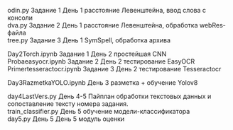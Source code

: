 odin.py Задание 1 День 1 расстояние Левенштейна, ввод слова с консоли <br />
dva.py Задание 2 День 1 расстояние Левенштейна, обработка webRes-файла <br />
tree.py Задание 3 День 1 SymSpell, обработка архива <br />

Day2Torch.ipynb Задание 1 День 2 простейшая CNN <br />
Probaeasyocr.ipynb Задание 2 День 2 тестирование EasyOCR <br />
Primertesseractocr.ipynb Задание 3 День 2 тестирование Tesseractocr <br />

Day3RazmetkaYOLO.ipynb День 3 разметка + обучение Yolov8 <br />

day4LastVers.py День 4-5 Пайплан обработки текстовых данных и сопоставление тексту номера задания.  <br />
train_classifier.py День 5 обучение модели-классификатора <br />
day5.py День 5 День 5 модуль оценки <br />
